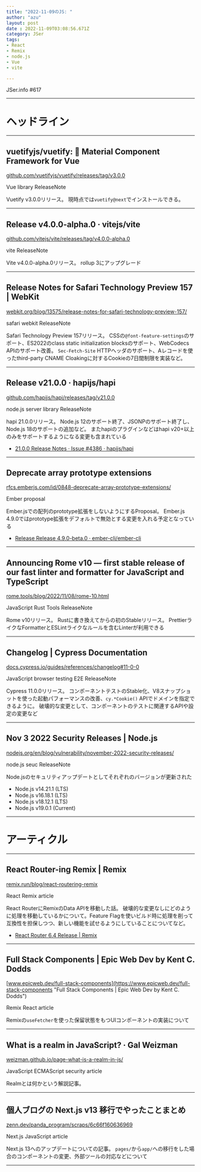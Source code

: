 ```yaml
---
title: "2022-11-09のJS: "
author: "azu"
layout: post
date : 2022-11-09T03:08:56.671Z
category: JSer
tags:
- React
- Remix
- node.js
- Vue
- vite

---
```


JSer.info #617

----

<h1 class="site-genre">ヘッドライン</h1>

----

## vuetifyjs/vuetify: 🐉 Material Component Framework for Vue
[github.com/vuetifyjs/vuetify/releases/tag/v3.0.0](https://github.com/vuetifyjs/vuetify/releases/tag/v3.0.0 "vuetifyjs/vuetify: 🐉 Material Component Framework for Vue")
<p class="jser-tags jser-tag-icon"><span class="jser-tag">Vue</span> <span class="jser-tag">library</span> <span class="jser-tag">ReleaseNote</span></p>

Vuetify v3.0.0リリース。
現時点では`vuetify@next`でインストールできる。


----

## Release v4.0.0-alpha.0 · vitejs/vite
[github.com/vitejs/vite/releases/tag/v4.0.0-alpha.0](https://github.com/vitejs/vite/releases/tag/v4.0.0-alpha.0 "Release v4.0.0-alpha.0 · vitejs/vite")
<p class="jser-tags jser-tag-icon"><span class="jser-tag">vite</span> <span class="jser-tag">ReleaseNote</span></p>

Vite v4.0.0-alpha.0リリース。
rollup 3にアップグレード


----

## Release Notes for Safari Technology Preview 157 | WebKit
[webkit.org/blog/13575/release-notes-for-safari-technology-preview-157/](https://webkit.org/blog/13575/release-notes-for-safari-technology-preview-157/ "Release Notes for Safari Technology Preview 157 | WebKit")
<p class="jser-tags jser-tag-icon"><span class="jser-tag">safari</span> <span class="jser-tag">webkit</span> <span class="jser-tag">ReleaseNote</span></p>

Safari Technology Preview 157リリース。
CSSの`@font-feature-settings`のサポート、ES2022のclass static initialization blocksのサポート、WebCodecs APIのサポート改善。
`Sec-Fetch-Site` HTTPヘッダのサポート、Aレコードを使ったthird-party CNAME Cloakingに対するCookieの7日間制限を実装など。


----

## Release v21.0.0 · hapijs/hapi
[github.com/hapijs/hapi/releases/tag/v21.0.0](https://github.com/hapijs/hapi/releases/tag/v21.0.0 "Release v21.0.0 · hapijs/hapi")
<p class="jser-tags jser-tag-icon"><span class="jser-tag">node.js</span> <span class="jser-tag">server</span> <span class="jser-tag">library</span> <span class="jser-tag">ReleaseNote</span></p>

hapi 21.0.0リリース。
Node.js 12のサポート終了、JSONPのサポート終了し、Node.js 18のサポートの追加など。
またhapiのプラグインなどはhapi v20+以上のみをサポートするようになる変更も含まれている

- [21.0.0 Release Notes · Issue #4386 · hapijs/hapi](https://github.com/hapijs/hapi/issues/4386 "21.0.0 Release Notes · Issue #4386 · hapijs/hapi")

----

## Deprecate array prototype extensions
[rfcs.emberjs.com/id/0848-deprecate-array-prototype-extensions/](https://rfcs.emberjs.com/id/0848-deprecate-array-prototype-extensions/ "Deprecate array prototype extensions")
<p class="jser-tags jser-tag-icon"><span class="jser-tag">Ember</span> <span class="jser-tag">proposal</span></p>

Ember.jsでの配列のprototype拡張をしないようにするProposal。
Ember.js 4.9.0ではprototype拡張をデフォルトで無効とする変更を入れる予定となっている

- [Release Release 4.9.0-beta.0 · ember-cli/ember-cli](https://github.com/ember-cli/ember-cli/releases/tag/v4.9.0-beta.0 "Release Release 4.9.0-beta.0 · ember-cli/ember-cli")

----

## Announcing Rome v10 — first stable release of our fast linter and formatter for JavaScript and TypeScript
[rome.tools/blog/2022/11/08/rome-10.html](https://rome.tools/blog/2022/11/08/rome-10.html "Announcing Rome v10 — first stable release of our fast linter and formatter for JavaScript and TypeScript")
<p class="jser-tags jser-tag-icon"><span class="jser-tag">JavaScript</span> <span class="jser-tag">Rust</span> <span class="jser-tag">Tools</span> <span class="jser-tag">ReleaseNote</span></p>

Rome v10リリース。
Rustに書き換えてからの初のStableリリース。
PrettierライクなFormatterとESLintライクなルールを含むLinterが利用できる


----

## Changelog | Cypress Documentation
[docs.cypress.io/guides/references/changelog#11-0-0](https://docs.cypress.io/guides/references/changelog#11-0-0 "Changelog | Cypress Documentation")
<p class="jser-tags jser-tag-icon"><span class="jser-tag">JavaScript</span> <span class="jser-tag">browser</span> <span class="jser-tag">testing</span> <span class="jser-tag">E2E</span> <span class="jser-tag">ReleaseNote</span></p>

Cypress 11.0.0リリース。
コンポーネントテストのStable化、V8スナップショットを使った起動パフォーマンスの改善、`cy.*Cookie()` APIでドメインを指定できるように。
破壊的な変更として、コンポーネントのテストに関連するAPIや設定の変更など


----

## Nov 3 2022 Security Releases | Node.js
[nodejs.org/en/blog/vulnerability/november-2022-security-releases/](https://nodejs.org/en/blog/vulnerability/november-2022-security-releases/ "Nov 3 2022 Security Releases | Node.js")
<p class="jser-tags jser-tag-icon"><span class="jser-tag">node.js</span> <span class="jser-tag">seuc</span> <span class="jser-tag">ReleaseNote</span></p>

Node.jsのセキュリティアップデートとしてそれぞれのバージョンが更新された

- Node.js v14.21.1 (LTS)
- Node.js v16.18.1 (LTS)
- Node.js v18.12.1 (LTS)
- Node.js v19.0.1 (Current)


----
<h1 class="site-genre">アーティクル</h1>

----

## React Router-ing Remix | Remix
[remix.run/blog/react-routering-remix](https://remix.run/blog/react-routering-remix "React Router-ing Remix | Remix")
<p class="jser-tags jser-tag-icon"><span class="jser-tag">React</span> <span class="jser-tag">Remix</span> <span class="jser-tag">article</span></p>

React RouterにRemixのData APIを移動した話。
破壊的な変更なしにどのように処理を移動しているかについて。Feature Flagを使いビルド時に処理を削って互換性を担保しつつ、新しい機能を試せるようにしていることについてなど。

- [React Router 6.4 Release | Remix](https://remix.run/blog/react-router-v6.4 "React Router 6.4 Release | Remix")

----

## Full Stack Components | Epic Web Dev by Kent C. Dodds
[www.epicweb.dev/full-stack-components](https://www.epicweb.dev/full-stack-components "Full Stack Components | Epic Web Dev by Kent C. Dodds")
<p class="jser-tags jser-tag-icon"><span class="jser-tag">Remix</span> <span class="jser-tag">React</span> <span class="jser-tag">article</span></p>

Remixの`useFetcher`を使った保留状態をもつUIコンポーネントの実装について


----

## What is a realm in JavaScript? · Gal Weizman
[weizman.github.io/page-what-is-a-realm-in-js/](https://weizman.github.io/page-what-is-a-realm-in-js/ "What is a realm in JavaScript? · Gal Weizman")
<p class="jser-tags jser-tag-icon"><span class="jser-tag">JavaScript</span> <span class="jser-tag">ECMAScript</span> <span class="jser-tag">security</span> <span class="jser-tag">article</span></p>

Realmとは何かという解説記事。


----

## 個人ブログの Next.js v13 移行でやったことまとめ
[zenn.dev/panda\_program/scraps/6c66f160636969](https://zenn.dev/panda_program/scraps/6c66f160636969 "個人ブログの Next.js v13 移行でやったことまとめ")
<p class="jser-tags jser-tag-icon"><span class="jser-tag">Next.js</span> <span class="jser-tag">JavaScript</span> <span class="jser-tag">article</span></p>

Next.js 13へのアップデートについての記事。
`pages/`から`app/`への移行をした場合のコンポーネントの変更、外部ツールの対応などについて


----
